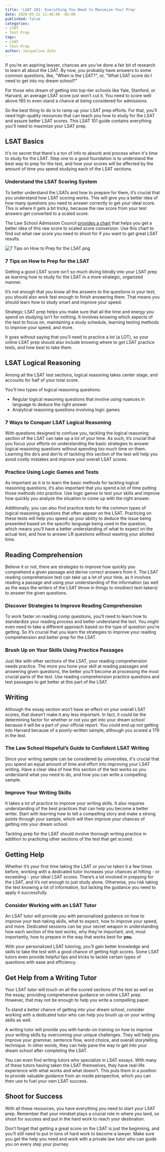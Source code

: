 ```yaml
---
title: 'LSAT 101: Everything You Need to Maximize Your Prep'
date: 2020-05-22 11:46:00 -05:00
published: false
categories:
- LSAT
- Test Prep
tags:
- LSAT
- Test Prep
author: Jacqueline Zote
---
```


If you’re an aspiring lawyer, chances are you’ve done a fair bit of research to learn all about the LSAT. By now, you probably have answers to some common questions, like, "When is the LSAT?", or, "What LSAT score do I need to get into my dream school?"

For those who dream of getting into top-tier schools like Yale, Stanford, or Harvard, an average LSAT score just won’t cut it. You need to score well above 165 to even stand a chance at being considered for admissions.

So the best thing to do is to ramp up your LSAT prep efforts. For that, you’ll need high-quality resources that can teach you how to study for the LSAT and assure better LSAT scores. This LSAT 101 guide contains everything you'll need to maximize your LSAT prep. 

## LSAT Basics

It's no secret that there's a ton of info to absorb and process when it's time to study for the LSAT. Step one to a good foundation is to understand the best way to prep for the test, and how your scores will be affected by the amount of time you spend studying each of the LSAT sections.

### Understand the LSAT Scoring System
To better understand the LSATs and how to prepare for them, it’s crucial that you understand how LSAT scoring works. This will give you a better idea of how many questions you need to answer correctly to get your ideal score. This is where it gets a bit tricky, because the raw score from your test answers get converted to a scaled score. 

The Law School Admission Council [provides a chart](https://www.lsac.org/lsat/lsat-prep/practice-test/computing-your-score) that helps you get a better idea of this raw score to scaled score conversion. Use this chart to find out what raw score you need to shoot for if you want to get great LSAT results.

![7 Tips on How to Prep for the LSAT.png](/blog/uploads/7%20Tips%20on%20How%20to%20Prep%20for%20the%20LSAT.png)
### 7 Tips on How to Prep for the LSAT
Getting a good LSAT score isn’t so much diving blindly into your LSAT prep as learning how to study for the LSAT in a more strategic, organized manner.

It’s not enough that you know all the answers to the questions in your test; you should also work fast enough to finish answering them. That means you should learn how to study smart and improve your speed.

Strategic LSAT prep helps you make sure that all the time and energy you spend on studying isn’t for nothing. It involves knowing which aspects of the test to focus on, maintaining a study schedule, learning testing methods to improve your speed, and more.

It goes without saying that you’ll need to practice a lot (a LOT), so your online LSAT prep should also include knowing where to get LSAT practice tests, and how best to take them.

## LSAT Logical Reasoning

Among all the LSAT test sections, logical reasoning takes center stage, and accounts for half of your total score.

You'll two types of logical reasoning questions: 

* Regular logical reasoning questions that involve using nuances in language to deduce the right answer
* Analytical reasoning questions involving logic games

### 7 Ways to Conquer LSAT Logical Reasoning

With questions designed to confuse you, tackling the logical reasoning section of the LSAT can take up a lot of your time. As such, it’s crucial that you focus your efforts on understanding the basic strategies to answer logical reasoning questions without spending too much time on them. Learning the do’s and don’ts of tackling this section of the test will help you avoid costly mistakes and improve your overall LSAT scores.

### Practice Using Logic Games and Tests
As important as it is to learn the basic methods for tackling logical reasoning questions, it’s also important that you spend a lot of time putting those methods into practice. Use logic games to test your skills and improve how quickly you analyze the situation to come up with the right answer.

Additionally, you can also find practice tests for the common types of logical reasoning questions that often appear on the LSAT. Practicing on these tests will help you speed up your ability to deduce the issue being presented based on the specific language being used in the question, which means you’ll have a better understanding of what to expect on the actual test, and how to answer LR questions without wasting your allotted time.

## Reading Comprehension
Believe it or not, there are strategies to improve how quickly you comprehend a given passage and derive correct answers from it. The LSAT reading comprehension test can take up a lot of your time, as it involves reading a passage and using your understanding of the information (as well as the ways the writers of the LSAT throw in things to misdirect test-takers) to answer the given questions.

### Discover Strategies to Improve Reading Comprehension
To work faster on reading comp questions, you’ll need to learn how to standardize your reading process and better understand the text. You might even need to take a different approach based on the type of question you’re getting. So it’s crucial that you learn the strategies to improve your reading comprehension and better prep for the LSAT.

### Brush Up on Your Skills Using Practice Passages
Just like with other sections of the LSAT, your reading comprehension needs practice. The more you hone your skill at reading passages and answering given questions, the better you’ll become at processing the most crucial parts of the text. Use reading comprehension practice questions and test passages to get better at this part of the LSAT.

## Writing
Although the essay section won’t have an effect on your overall LSAT scores, that doesn’t make it any less important. In fact, it could be the determining factor for whether or not you get into your dream school because it will be a part of your official report. You could end up not getting into Harvard because of a poorly-written sample, although you scored a 179 in the test. 

### The Law School Hopeful’s Guide to Confident LSAT Writing
Since your writing sample can be considered by universities, it's crucial that you spend an equal amount of time and effort into improving your LSAT writing. Have a clear idea of how this section of the test works so you understand what you need to do, and how you can write a compelling sample.

### Improve Your Writing Skills
It takes a lot of practice to improve your writing skills. It also requires understanding of the best practices that can help you become a better writer. Start with learning how to tell a compelling story and make a strong points through your sample, which will then improve your chances of getting into your dream school.

Tackling prep for the LSAT should involve thorough writing practice in addition to practicing other sections of the test that get scored. 

## Getting Help
Whether it’s your first time taking the LSAT or you’ve taken it a few times before, working with a dedicated tutor increases your chances at hitting - or exceeding - your ideal LSAT scores. There’s a lot involved in prepping for the LSAT, and it’s not enough to just study alone. Otherwise, you risk taking the test knowing a lot of information, but lacking the guidance you need to apply it successfully.

### Consider Working with an LSAT Tutor

An LSAT tutor will provide you with personalized guidance on how to improve your test-taking skills, what to expect, how to improve your speed, and more. Dedicated sessions can be your secret weapon in understanding how each section of the test works, why they're important, and, most importantly, how to prepare in the way that works best for **you**.

With your personalized LSAT tutoring, you’ll gain better knowledge and skills to take the test with a good chance of getting high scores. Some LSAT tutors even provide helpful tips and tricks to tackle certain types of questions with ease and efficiency.

## Get Help from a Writing Tutor
Your LSAT tutor will touch on all the scored sections of the test as well as the essay, providing comprehensive guidance on online LSAT prep. However, that may not be enough to help you write a compelling paper.

To stand a better chance of getting into your dream school, consider working with a dedicated tutor who can help you brush up on your writing skills as well.

A writing tutor will provide you with hands-on training on how to improve your writing skills by overcoming your unique challenges. They will help you improve your grammar, sentence flow, word choice, and overall storytelling technique. In other words, they can help pave the way to get into your dream school after completing the LSAT.

You can even find writing tutors who specialize in LSAT essays. With many of these tutors having taken the LSAT themselves, they have real-life experience with what works and what doesn’t. This puts them in a position to provide valuable guidance from an inside perspective, which you can then use to fuel your own LSAT success.

## Shoot for Success
With all these resources, you have everything you need to start your LSAT prep. Remember that your mindset plays a crucial role in where you land, so shoot for success and put in the hard work to reach your destination.

Don’t forget that getting a great score on the LSAT is just the beginning, and you’ll still need to put in tons of hard work to become a lawyer. Make sure you get the help you need and work with a private law tutor who can guide you on every step your journey.
